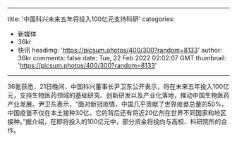 
---
title: '中国科兴未来五年将投入100亿元支持科研'
categories: 
 - 新媒体
 - 36kr
 - 快讯
headimg: 'https://picsum.photos/400/300?random=8133'
author: 36kr
comments: false
date: Tue, 22 Feb 2022 02:02:07 GMT
thumbnail: 'https://picsum.photos/400/300?random=8133'
---

<div>   
36氪获悉，21日晚间，中国科兴董事长尹卫东公开表示，将在未来五年投入100亿元，支持生物医药领域的基础研究、创新研发以及产业化落地，推动中国生物医药产业发展。尹卫东表示，“面对新冠疫情，中国几乎贡献了世界疫苗总量的50%，中国疫苗不仅在本土接种30亿，它的背后还有将近20亿剂在世界不同国家和地区接种。”据介绍，在即将投入的100亿元中，部分资金将投向与高校、科研院所的合作。  
</div>
            